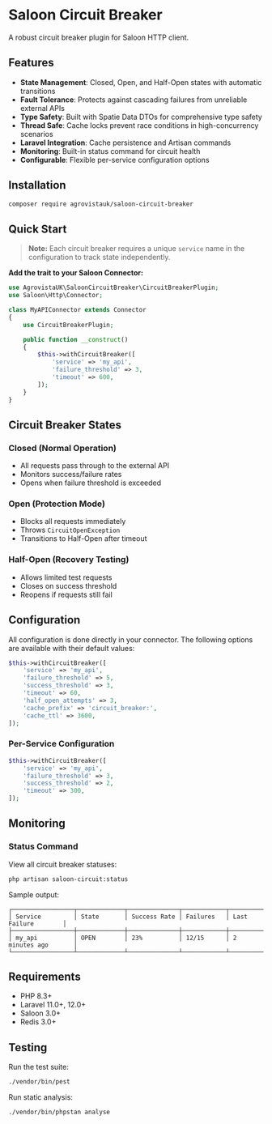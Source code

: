 # Saloon Circuit Breaker

A robust circuit breaker plugin for Saloon HTTP client.

## Features

- **State Management**: Closed, Open, and Half-Open states with automatic transitions
- **Fault Tolerance**: Protects against cascading failures from unreliable external APIs
- **Type Safety**: Built with Spatie Data DTOs for comprehensive type safety
- **Thread Safe**: Cache locks prevent race conditions in high-concurrency scenarios
- **Laravel Integration**: Cache persistence and Artisan commands
- **Monitoring**: Built-in status command for circuit health
- **Configurable**: Flexible per-service configuration options

## Installation

```bash
composer require agrovistauk/saloon-circuit-breaker
```

## Quick Start

> **Note:** Each circuit breaker requires a unique `service` name in the configuration to track state independently.

**Add the trait to your Saloon Connector:**

```php
use AgrovistaUK\SaloonCircuitBreaker\CircuitBreakerPlugin;
use Saloon\Http\Connector;

class MyAPIConnector extends Connector
{
    use CircuitBreakerPlugin;

    public function __construct()
    {
        $this->withCircuitBreaker([
            'service' => 'my_api',
            'failure_threshold' => 3,
            'timeout' => 600,
        ]);
    }
}
```

## Circuit Breaker States

### Closed (Normal Operation)

- All requests pass through to the external API
- Monitors success/failure rates
- Opens when failure threshold is exceeded

### Open (Protection Mode)

- Blocks all requests immediately
- Throws `CircuitOpenException`
- Transitions to Half-Open after timeout

### Half-Open (Recovery Testing)

- Allows limited test requests
- Closes on success threshold
- Reopens if requests still fail

## Configuration

All configuration is done directly in your connector. The following options are available with their default values:

```php
$this->withCircuitBreaker([
    'service' => 'my_api',
    'failure_threshold' => 5,
    'success_threshold' => 3,
    'timeout' => 60,
    'half_open_attempts' => 3,
    'cache_prefix' => 'circuit_breaker:',
    'cache_ttl' => 3600,
]);
```

### Per-Service Configuration

```php
$this->withCircuitBreaker([
    'service' => 'my_api',
    'failure_threshold' => 3,
    'success_threshold' => 2,
    'timeout' => 300,
]);
```

## Monitoring

### Status Command

View all circuit breaker statuses:

```bash
php artisan saloon-circuit:status
```

Sample output:

```
┌─────────────────┬─────────────┬──────────────┬────────────┬─────────────────────┐
│ Service         │ State       │ Success Rate │ Failures   │ Last Failure        │
├─────────────────┼─────────────┼──────────────┼────────────┼─────────────────────┤
│ my_api          │ OPEN        │ 23%          │ 12/15      │ 2 minutes ago       │
└─────────────────┴─────────────┴──────────────┴────────────┴─────────────────────┘
```

## Requirements

- PHP 8.3+
- Laravel 11.0+, 12.0+
- Saloon 3.0+
- Redis 3.0+

## Testing

Run the test suite:

```bash
./vendor/bin/pest
```

Run static analysis:

```bash
./vendor/bin/phpstan analyse
```
